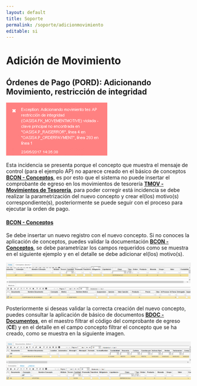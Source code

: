 ```yaml
---
layout: default
title: Soporte
permalink: /soporte/adicionmovimiento
editable: si
---
```


# Adición de Movimiento

## Órdenes de Pago (PORD): Adicionando Movimiento, restricción de integridad

![](pord1.png)

Esta incidencia se presenta porque el concepto que muestra el mensaje de control (para el ejemplo AP) no aparece creado en el básico de conceptos [**BCON - Conceptos**](http://docs.oasiscom.com/Operacion/common/bsistema/bcon), es por esto que el sistema no puede insertar el comprobante de egreso en los movimientos de tesorería [**TMOV - Movimientos de Tesorería**](http://docs.oasiscom.com/Operacion/erp/tesoreria/tmovimient/tmov), para poder corregir está incidencia se debe realizar la parametrización del nuevo concepto y crear el(los) motivo(s) correspondiente(s), posteriormente se puede seguir con el proceso para ejecutar la orden de pago.  


#### [**BCON - Conceptos**](http://docs.oasiscom.com/Operacion/common/bsistema/bcon)

Se debe insertar un nuevo registro con el nuevo concepto. Si no conoces la aplicación de conceptos, puedes validar la documentación  [**BCON - Conceptos**](http://docs.oasiscom.com/Operacion/common/bsistema/bcon), se debe parametrizar los campos requeridos como se muestra en el siguiente ejemplo y en el detalle se debe adicionar el(los) motivo(s).  

![](bcon.png)

Posteriormente si deseas validar la correcta creación del nuevo concepto, puedes consultar la aplicación de básico de documentos [**BDOC - Documentos**](http://docs.oasiscom.com/Operacion/common/bsistema/bdoc), en el maestro filtrar el código del comprobante de egreso (**CE**) y en el detalle en el campo concepto filtrar el concepto que se ha creado, como se muestra en la siguiente imagen.  

![](bdoc.png)

